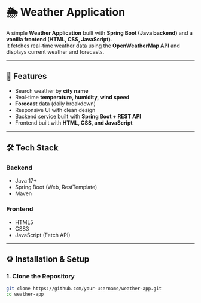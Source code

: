 # 🌦 Weather Application

A simple **Weather Application** built with **Spring Boot (Java backend)** and a **vanilla frontend (HTML, CSS, JavaScript)**.  
It fetches real-time weather data using the **OpenWeatherMap API** and displays current weather and forecasts.

---

## 📌 Features
- Search weather by **city name**
- Real-time **temperature, humidity, wind speed**
- **Forecast** data (daily breakdown)
- Responsive UI with clean design
- Backend service built with **Spring Boot + REST API**
- Frontend built with **HTML, CSS, and JavaScript**

---

## 🛠 Tech Stack
### Backend
- Java 17+
- Spring Boot (Web, RestTemplate)
- Maven

### Frontend
- HTML5
- CSS3
- JavaScript (Fetch API)

---

## ⚙️ Installation & Setup

### 1. Clone the Repository
```bash
git clone https://github.com/your-username/weather-app.git
cd weather-app
